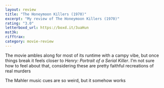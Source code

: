```yaml
---
layout: review
title: "The Honeymoon Killers (1970)"
excerpt: "My review of The Honeymoon Killers (1970)"
rating: "3.0"
letterboxd_url: https://boxd.it/3uaHun
mst3k:
rifftrax:
category: movie-review
---
```


The movie ambles along for most of its runtime with a campy vibe, but once things break it feels closer to <i>Henry: Portrait of a Serial Killer</i>. I’m not sure how to feel about that, considering these are pretty faithful recreations of real murders

The Mahler music cues are so weird, but it somehow works
